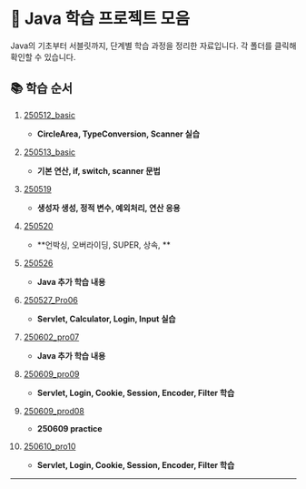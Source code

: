 # 📁 Java 학습 프로젝트 모음

Java의 기초부터 서블릿까지, 단계별 학습 과정을 정리한 자료입니다. 각 폴더를 클릭해 확인할 수 있습니다.

## 📚 학습 순서

1. [250512_basic](https://github.com/chocksummersalt/High-tech-Class/tree/main/Java/HighTechClass/250512_basic)
   - **CircleArea, TypeConversion, Scanner 실습**

2. [250513_basic](https://github.com/chocksummersalt/High-tech-Class/tree/main/Java/HighTechClass/250513_basic)
   - **기본 연산, if, switch, scanner 문법**

3. [250519](https://github.com/chocksummersalt/High-tech-Class/tree/main/Java/HighTechClass/250519)
   - **생성자 생성, 정적 변수, 예외처리, 연산 응용**

4. [250520](https://github.com/chocksummersalt/High-tech-Class/tree/main/Java/HighTechClass/250520)
   - **언박싱, 오버라이딩, SUPER, 상속, **

5. [250526](https://github.com/chocksummersalt/High-tech-Class/tree/main/Java/HighTechClass/250526)
   - **Java 추가 학습 내용**

6. [250527_Pro06](https://github.com/chocksummersalt/High-tech-Class/tree/main/Java/HighTechClass/250527_Pro06)
   - **Servlet, Calculator, Login, Input 실습**

7. [250602_pro07](https://github.com/chocksummersalt/High-tech-Class/tree/main/Java/HighTechClass/250602_pro07)
   - **Java 추가 학습 내용**

8. [250609_pro09](https://github.com/chocksummersalt/High-tech-Class/tree/main/Java/HighTechClass/250609_pro09)
   - **Servlet, Login, Cookie, Session, Encoder, Filter 학습**

9. [250609_prod08](https://github.com/chocksummersalt/High-tech-Class/tree/main/Java/HighTechClass/250609_prod08)
   - **250609 practice**

10. [250610_pro10](https://github.com/chocksummersalt/High-tech-Class/tree/main/Java/HighTechClass/250610_pro10)
    - **Servlet, Login, Cookie, Session, Encoder, Filter 학습**

---
